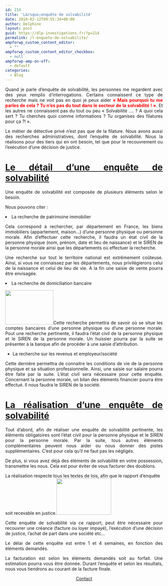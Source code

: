 ```yaml
---
id: 214
title: 'L&rsquo;enquête de solvabilité'
date: 2018-02-12T09:55:34+00:00
author: Delphine
layout: post
guid: https://dlp-investigations.fr/?p=214
permalink: /l-enquete-de-solvabilite/
ampforwp_custom_content_editor:
  - ""
ampforwp_custom_content_editor_checkbox:
  - null
ampforwp-amp-on-off:
  - default
categories:
  - Blog
---
```

<p style="text-align: justify;">
  Quand je parle d’enquête de solvabilité, les personnes me regardent avec des yeux remplis d’interrogations. Certains connaissent ce type de recherche mais ne voit pas en quoi je peux aider <span style="color: #ff0000;"><strong>« Mais pourquoi tu me parles de cela ? Tu n’es pas du tout dans le secteur de la solvabilité ! »</strong></span>. Et les autres ne connaissent pas du tout ou peu « Solvabilité …. ? A quoi cela sert ? Tu cherches quoi comme informations ? Tu organises des filatures pour ça ?! ».<!--more-->
</p>

<p style="text-align: justify;">
  Le métier de détective privé n’est pas que de la filature. Nous avons aussi des recherches administratives, dont l’enquête de solvabilité. Nous la réalisons pour des tiers qui en ont besoin, tel que pour le recouvrement ou l’exécution d’une décision de justice.
</p>

<h1 style="text-align: justify;">
  <u>Le détail d’une enquête de solvabilité</u>
</h1>

<p style="text-align: justify;">
  Une enquête de solvabilité est composée de plusieurs éléments selon le besoin.
</p>

<p style="text-align: justify;">
  Nous pouvons citer :
</p>

<li style="text-align: justify;">
  La recherche de patrimoine immobilier
</li>

<p style="text-align: justify;">
  Cela correspond à rechercher, par département en France, les biens immobiliers (appartement, maison…) d’une personne physique ou personne morale. Afin d’effectuer cette recherche, il faudra un état civil de la personne physique (nom, prénom, date et lieu de naissance) et le SIREN de la personne morale ainsi que les départements où effectuer la recherche.
</p>

<p style="text-align: justify;">
  Une recherche sur tout le territoire national est extrêmement coûteuse. Ainsi, si vous ne connaissez par les départements, nous privilégierons celui de la naissance et celui de lieu de vie. A la fin une saisie de vente pourra être envisagée.
</p>

<li style="text-align: justify;">
  La recherche de domiciliation bancaire
</li>

<p style="text-align: justify;">
  <img class=" wp-image-216 alignleft" src="https://i0.wp.com/dlp-investigations.fr/wp-content/uploads/2018/02/Recherche-compte-bancaire.jpg?resize=154%2C109&#038;ssl=1" alt="" width="154" height="109" data-recalc-dims="1" />Cette recherche permettra de savoir où se situe les comptes bancaires d’une personne physique ou d’une personne morale. Pout une recherche pertinente, il faudra l’état civil de la personne physique et le SIREN de la personne morale. Un huissier pourra par la suite se présenter à la banque afin de procéder à une saisie d’attribution.
</p>

  * La recherche sur les revenus et employeur/société

<p style="text-align: justify;">
  Cette dernière permettra de connaitre les conditions de vie de la personne physique et sa situation professionnelle. Ainsi, une saisie sur salaire pourra être faite par la suite. L’état civil sera nécessaire pour cette enquête. Concernant la personne morale, un bilan des éléments financier pourra être effectué. Il nous faudra le SIREN de la société.
</p>

<h1 style="text-align: justify;">
  <u>La réalisation d’une enquête de solvabilité</u>
</h1>

<p style="text-align: justify;">
  Tout d&rsquo;abord, afin de réaliser une enquête de solvabilité pertinente, les éléments obligatoires sont l’état civil pour la personne physique et le SIREN pour la personne morale. Par la suite, tous autres éléments complémentaires peuvent nous aider ou nous donner des pistes supplémentaires. C’est pour cela qu’il ne faut pas les négligés.
</p>

<p style="text-align: justify;">
  De plus, si vous avez déjà des éléments de solvabilité en votre possession, transmettre les nous. Cela est pour éviter de vous facturer des doublons.
</p>

<span style="text-align: justify;">La réalisation respecte tous les textes de lois, afin que le rapport d’enquête soit recevable </span>en justice.<img class=" wp-image-192 alignright" src="https://i0.wp.com/dlp-investigations.fr/wp-content/uploads/2018/01/CR.jpg?resize=175%2C116&#038;ssl=1" alt="" width="175" height="116" data-recalc-dims="1" />

<p style="text-align: justify;">
  Cette enquête de solvabilité via ce rapport, peut être nécessaire pour recouvrer une créance (facture ou loyer impayé), l’exécution d’une décision de justice, l’achat de part dans une société etc…
</p>

<p style="text-align: justify;">
  Le délai de cette enquête est entre 1 et 4 semaines, en fonction des éléments demandés.
</p>

<p style="text-align: justify;">
  La facturation est selon les éléments demandés soit au forfait. Une estimation pourra vous être donnée. Durant l&rsquo;enquête et selon les résultats, nous vous tiendrons au courant de la facture finale.
</p>

<p style="text-align: justify;">
  <p style="text-align: center;">
    <a class="maxbutton-1 maxbutton maxbutton-contact" title="Contact" href="https://dlp-investigations.fr/contact/"><span class='mb-text'>Contact</span></a>
  </p>